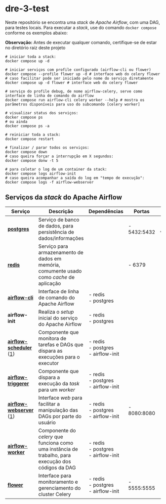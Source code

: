 # dre-3-test

Neste repositório se encontra uma *stack* de *Apache Airflow*, com uma DAG, para testes locais.
Para executar a *stack*, use do comando `docker compose` conforme os exemplos abaixo:

**Observação:** Antes de executar qualquer comando, certifique-se de estar no diretório raiz deste projeto
```shell
# iniciar toda a stack:
docker compose up -d

# iniciar serviços com profile configurado (airflow-cli ou flower)
docker compose --profile flower up -d # interface web do celery flower
# caso facilitar pode ser iniciado pelo nome do serviço diretamente
docker compose up -d flower # interface web do celery flower

# serviço do profile debug, de nome airflow-celery, serve como interface de linha de comando do airflow
docker compose run airflow-cli celery worker --help # mostra os parâmetros disponíveis para uso do subcomando [celery worker]

# visualizar status dos serviços:
docker compose ps
# ou ainda
docker compose ps -a

# reiniciar toda a stack:
docker compose restart

# finalizar / parar todos os serviços:
docker compose down
# caso queira forçar a interrupção em X segundos:
docker compose donw -t 5

# para coletar o log de um container da stack:
docker compose logs airflow-init
# caso queira acompanhar a saída do log em "tempo de execução":
docker compose logs -f airflow-webserver
```

## Serviços da *stack* do Apache Airflow

| Serviço                                                                                                                                                                                                                              | Descrição                                                                                               | Dependências                            | Portas      | Volumes                                                                                      |
| ------------------------------------------------------------------------------------------------------------------------------------------------------------------------------------------------------------------------------------ | ------------------------------------------------------------------------------------------------------- | --------------------------------------- | ----------- | -------------------------------------------------------------------------------------------- |
| __[postgres](https://www.postgresql.org/docs/13/index.html)__                                                                                                                                                                        | Serviço de banco de dados, para persistência de dados/informações                                       |                                         | - 5432:5432 | - postgres-db-volume:/var/lib/postgresql/data                                                |
| __[redis](https://redis.io/docs/latest/operate/oss_and_stack/)__                                                                                                                                                                     | Serviço para armazenamento de dados em memória, comumente usado como *cache* de aplicação               |                                         | - 6379      |                                                                                              |
| __[airflow-cli]()__                                                                                                                                                                                                                  | Interface de linha de comando do Apache Airflow                                                         | - redis<br>- postgres<br>               |             | - ./dags:/opt/airflow/dags<br>- ./logs:/opt/airflow/logs<br>- ./plugins:/opt/airflow/plugins |
| __airflow-init__                                                                                                                                                                                                                     | Realiza o *setup* inicial do serviço do Apache Airflow                                                  | - redis<br>- postgres<br>               |             | - .:/sources                                                                                 |
| __[airflow-scheduler](https://airflow.apache.org/docs/apache-airflow/2.5.1/administration-and-deployment/scheduler.html)__ ([1](https://airflow.apache.org/docs/apache-airflow/2.5.1/cli-and-env-variables-ref.html#scheduler))      | Componente que monitora de tarefas e DAGs que dispara as execuções para o executor                      | - redis<br>- postgres<br>- airflow-init |             | - ./dags:/opt/airflow/dags<br>- ./logs:/opt/airflow/logs<br>- ./plugins:/opt/airflow/plugins |
| __[airflow-triggerer](https://airflow.apache.org/docs/apache-airflow/stable/core-concepts/overview.html#optional-components)__                                                                                                       | Componente que dispara a execução da *task* para um *worker*                                            | - redis<br>- postgres<br>- airflow-init |             | - ./dags:/opt/airflow/dags<br>- ./logs:/opt/airflow/logs<br>- ./plugins:/opt/airflow/plugins |
| __[airflow-webserver](https://airflow.apache.org/docs/apache-airflow/2.5.1/core-concepts/overview.html#architecture-overview)__ ([1](https://airflow.apache.org/docs/apache-airflow/2.5.1/cli-and-env-variables-ref.html#webserver)) | Interface *web* para facilitar a manipulação das DAGs por parte do usuário                              | - redis<br>- postgres<br>- airflow-init | - 8080:8080 | - ./dags:/opt/airflow/dags<br>- ./logs:/opt/airflow/logs<br>- ./plugins:/opt/airflow/plugins |
| __[airflow-worker](https://airflow.apache.org/docs/apache-airflow/2.5.1/cli-and-env-variables-ref.html#worker)__                                                                                                                     | Componente do *celery* que funciona como uma instância de trabalho, para execução dos códigos da DAG    | - redis<br>- postgres<br>- airflow-init |             | - ./dags:/opt/airflow/dags<br>- ./logs:/opt/airflow/logs<br>- ./plugins:/opt/airflow/plugins |
| __[flower]()__                                                                                                                                                                                                                       | Interface para monitoramento e gerenciamento do cluster Celery                                          | - redis<br>- postgres<br>- airflow-init | - 5555:5555 | - ./dags:/opt/airflow/dags<br>- ./logs:/opt/airflow/logs<br>- ./plugins:/opt/airflow/plugins |
